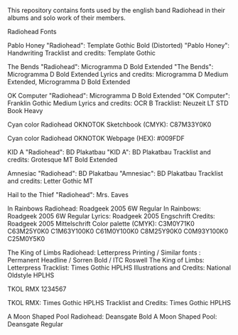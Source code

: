 This repository contains fonts used by the english band Radiohead in their albums and solo work of their members.


Radiohead Fonts

Pablo Honey
"Radiohead": Template Gothic Bold (Distorted)
"Pablo Honey": Handwriting
Tracklist and credits: Template Gothic

The Bends
"Radiohead": Microgramma D Bold Extended 
"The Bends": Microgramma D Bold Extended
Lyrics and credits: Microgramma D Medium Extended, Microgramma D Bold Extended

OK Computer
"Radiohead": Microgramma D Bold Extended
"OK Computer": Franklin Gothic Medium
Lyrics and credits: OCR B
Tracklist: Neuzeit LT STD Book Heavy

Cyan color Radiohead OKNOTOK Sketchbook (CMYK): C87M33Y0K0

Cyan color Radiohead OKNOTOK Webpage (HEX): #009FDF


KID A
"Radiohead": BD Plakatbau
"KID A": BD Plakatbau
Tracklist and credits: Grotesque MT Bold Extended

Amnesiac
"Radiohead": BD Plakatbau
"Amnesiac": BD Plakatbau
Tracklist and credits: Letter Gothic MT

Hail to the Thief
"Radiohead": Mrs. Eaves

In Rainbows
Radiohead: Roadgeek 2005 6W Regular
In Rainbows: Roadgeek 2005 6W Regular
Lyrics: Roadgeek 2005 Engschrift
Credits: Roadgeek 2005 Mittelschrift
Color palette (CMYK): 
C3M0Y71K0
C63M25Y0K0
C1M63Y100K0
C61M0Y100K0
C8M25Y90K0
C0M93Y100K0
C25M0Y5K0

The King of Limbs
Radiohead: Letterpress Printing / Similar fonts : Permanent Headline / Sorren Bold / ITC Roswell
The King of Limbs: Letterpress
Tracklist: Times Gothic HPLHS
Illustrations and Credits: National Oldstyle HPLHS 


TKOL RMX 1234567

TKOL RMX: Times Gothic HPLHS
Tracklist and Credits: Times Gothic HPLHS


A Moon Shaped Pool
Radiohead: Deansgate Bold
A Moon Shaped Pool: Deansgate Regular

